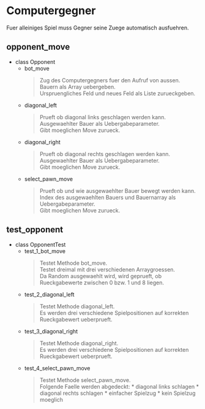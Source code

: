 # Computergegner

Fuer alleiniges Spiel muss Gegner seine Zuege automatisch ausfuehren.

## opponent_move

* class Opponent
    * bot_move
        >Zug des Computergegners fuer den Aufruf von aussen.\
        >Bauern als Array uebergeben.\
        >Urspruengliches Feld und neues Feld als Liste zurueckgeben.
    * diagonal_left
        >Prueft ob diagonal links geschlagen werden kann.\
        >Ausgewaehlter Bauer als Uebergabeparameter.\
        >Gibt moeglichen Move zurueck.
    * diagonal_right
        >Prueft ob diagonal rechts geschlagen werden kann.\
        >Ausgewaehlter Bauer als Uebergabeparameter.\
        >Gibt moeglichen Move zurueck.
    * select_pawn_move
        >Prueft ob und wie ausgewaehlter Bauer bewegt werden kann.\
        >Index des ausgewaehlten Bauers und Bauernarray als Uebergabeparameter.\
        >Gibt moeglichen Move zurueck.

## test_opponent

* class OpponentTest
    * test_1_bot_move
        >Testet Methode bot_move.\
        >Testet dreimal mit drei verschiedenen Arraygroessen.\
        >Da Random ausgewaehlt wird, wird geprueft, ob Rueckgabewerte zwischen 0 bzw. 1 und 8 liegen.
    * test_2_diagonal_left
        >Testet Methode diagonal_left.\
        >Es werden drei verschiedene Spielpositionen auf korrekten Rueckgabewert ueberprueft.
    * test_3_diagonal_right
        >Testet Methode diagonal_right.\
        >Es werden drei verschiedene Spielpositionen auf korrekten Rueckgabewert ueberprueft.
    * test_4_select_pawn_move
        >Testet Methode select_pawn_move.\
        >Folgende Faelle werden abgedeckt:
           * diagonal links schlagen
           * diagonal rechts schlagen
           * einfacher Spielzug
           * kein Spielzug moeglich
           